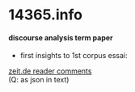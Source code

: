 # 14365.info
#### discourse analysis term paper
- first insights to 1st corpus essai:   

[zeit.de reader comments](https://voyant-tools.org/?corpus=96f1cda3e6140e881f888a062917a9bd)    
(Q: as json in text)